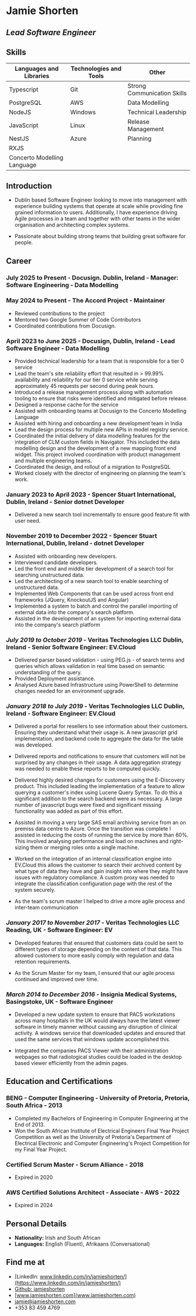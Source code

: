 # Jamie Shorten

## _Lead Software Engineer_

## Skills

| **Languages and Libraries** | **Technologies and Tools** | **Other**                   |
| --------------------------- | -------------------------- | --------------------------- |
| Typescript                  | Git                        | Strong Communication Skills |
| PostgreSQL                  | AWS                        | Data Modelling              |
| NodeJS                      | Windows                    | Technical Leadership        |
| JavaScript                  | Linux                      | Release Management          |
| NestJS                      | Azure                      | Planning                    |
| RXJS                        |                            |                             |
| Concerto Modelling Language |                            |                             |

## Introduction

- Dublin based Software Engineer looking to move into management with experience building systems that operate at scale while providing fine grained information to users. Additionally, I have experience driving Agile processes in a team and together with other teams in the wider organisation and architecting complex systems.

- Passionate about building strong teams that building great software for people.

## Career

### July 2025 to Present - **Docusign. Dublin, Ireland** - Manager: Software Engineering - Data Modelling

### May 2024 to Present - **The Accord Project** - Maintainer

- Reviewed contributions to the project
- Mentored two Google Summer of Code Contributors
- Coordinated contributions from Docusign.

### April 2023 to June 2025 - **Docusign, Dublin, Ireland** - Lead Software Engineer - Data Modelling

- Provided technical leadership for a team that is responsible for a tier 0 service
- Lead the team's site reliability effort that resulted in > 99.99% availability and reliability for our tier 0 service while serving approximately 45 requests per second during peak hours.
- Introduced a release management process along with automation tooling to ensure that risks were identified and mitigated before release.
- Designed a response cache for the service
- Assisted with onboarding teams at Docusign to the Concerto Modelling Language
- Assisted with hiring and onboarding a new development team in India
- Lead the design process for multiple new APIs in model registry service.
- Coordinated the initial delivery of data modelling features for the integration of CLM custom fields in Navigator. This included the data modelling design and the development of a new mapping front end widget. This project involved coordination with product management and multiple engineering teams.
- Coordinated the design, and rollout of a migration to PostgreSQL
- Worked closely with the director of engineering on planning the team's work.

### January 2023 to April 2023 - **Spencer Stuart International, Dublin, Ireland** - Senior dotnet Developer

- Delivered a new search tool incrementally to ensure good feature fit with user need.

### November 2019 to December 2022 - **Spencer Stuart International, Dublin, Ireland** - dotnet Developer

- Assisted with onboarding new developers.
- Interviewed candidate developers.
- Led the front end and middle tier development of a search tool for searching unstructured data.
- Led the architecting of a new search tool to enable searching of unstructured data.
- Implemented Web Components that can be used across front end frameworks (JQuery, KnockoutJS and Angular)
- Implemented a system to batch and control the parallel importing of external data into the company's search platform.
- Assisted in the development of an system for importing external data into the company's search platform

### _July 2019 to October 2019_ - **Veritas Technologies LLC Dublin, Ireland** - Senior Software Engineer: EV.Cloud

- Delivered parser based validation - using PEG.js - of search terms and queries which allows validation in real time based on semantic understanding of the query.
- Provided Deployment assistance.
- Analysed Azure based Infrastructure using PowerShell to determine changes needed for an environment upgrade.

### _January 2018 to July 2019_ - **Veritas Technologies LLC Dublin, Ireland** - Software Engineer: EV.Cloud

- Delivered a portal for resellers to see information about their customers. Ensuring they understand what their usage is. A new javascript grid implementation, and backend code to aggregate the data for the table was developed.
- Delivered reports and notifications to ensure that customers will not be surprised by any changes in their usage. A data aggregation strategy was needed to enable these reports to be computed quickly.

- Delivered highly desired changes for customers using the E-Discovery product. This included leading the implementation of a feature to allow querying a customer's index using Lucene Query Syntax. To do this a significant addition to the search backend were as necessary. A large number of javascript bugs were fixed and significant missing functionality was added as part of this effort.

- Assisted in moving a very large SAS email archiving service from an on premiss data centre to Azure. Once the transition was complete I assisted in reducing the costs of running the service by more than 60%. This involved analysing performance and load on machines and right-sizing them or merging roles onto a single machine.

- Worked on the integration of an internal classification engine into EV.Cloud this allows the customer to search their archived content by what type of data they have and gain insight into where they might have issues with regulatory compliance. A custom proxy was needed to integrate the classification configuration page with the rest of the system securely.

- As the team's scrum master I helped to drive a more agile process and inter-team communication

### _January 2017 to November 2017_ - **Veritas Technologies LLC Reading, UK** - Software Engineer: EV

- Developed features that ensured that customers data could be sent to different types of storage depending on the content of that data. This allowed customers to more easily comply with regulation and data retention requirements.

- As the Scrum Master for my team, I ensured that our agile process continued and improved over time.

### _March 2014 to December 2016_ - **Insignia Medical Systems, Basingstoke, UK** - Software Engineer

- Developed a new update system to ensure that PACS workstations across many hospitals in the UK would always have the latest viewer software in timely manner without causing any disruption of clinical activity. A windows service that downloaded updates and ensured that used the same services that windows update accomplished this.

- Integrated the companies PACS Viewer with their administration webpages so that radiological studies could be loaded in the desktop based viewer efficiently from the admin pages.

## Education and Certifications

### **BENG - Computer Engineering** - University of Pretoria, Pretoria, South Africa - 2013

- Completed my Bachelors of Engineering in Computer Engineering at the End of 2013.
- Won the South African Institute of Electrical Engineers Final Year Project Competition as well as the University of Pretoria's Department of Electrical Electronic and Computer Engineering's Project Competition for my Final Year Project.

### **Certified Scrum Master** - Scrum Alliance - 2018

- Expired in 2020

### **AWS Certified Solutions Architect - Associate** - AWS - 2022

- Expired in 2024

## Personal Details

- **Nationality:** Irish and South African
- **Languages:** English (Fluent), Afrikaans (Conversational)

## Find me at

- [LinkedIn: www.linkedin.com/in/jamieshorten/](https://www.linkedin.com/in/jamieshorten/)
- [Github: jamieshorten](https://github.com/jamieshorten)
- [www.jamieshorten.com](www.jamieshorten.com)
- [jamie@jamieshorten.com](mailto:jamie@jamieshorten.com)
- +353 83 459 4769
